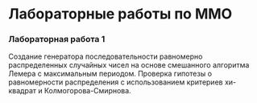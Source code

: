 ﻿# Лабораторные работы по ММО 
### Лабораторная работа 1

Создание генератора последовательности равномерно распределенных случайных чисел на основе смешанного алгоритма Лемера с максимальным периодом. Проверка гипотезы о равномерности распределения с использованием критериев хи-квадрат и Колмогорова-Смирнова.
